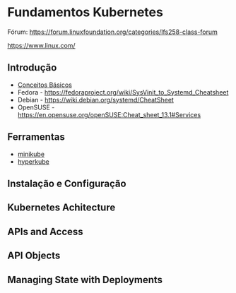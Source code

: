 # Fundamentos Kubernetes

Fórum: https://forum.linuxfoundation.org/categories/lfs258-class-forum

https://www.linux.com/

## Introdução
* [Conceitos Básicos](/basics.md)
* Fedora - https://fedoraproject.org/wiki/SysVinit_to_Systemd_Cheatsheet
* Debian - https://wiki.debian.org/systemd/CheatSheet
* OpenSUSE - https://en.opensuse.org/openSUSE:Cheat_sheet_13.1#Services

## Ferramentas
* [minikube](/minikube.md)
* [hyperkube](/hyperkube.md)

## Instalação e Configuração
## Kubernetes Achitecture
## APIs and Access
## API Objects
## Managing State with Deployments